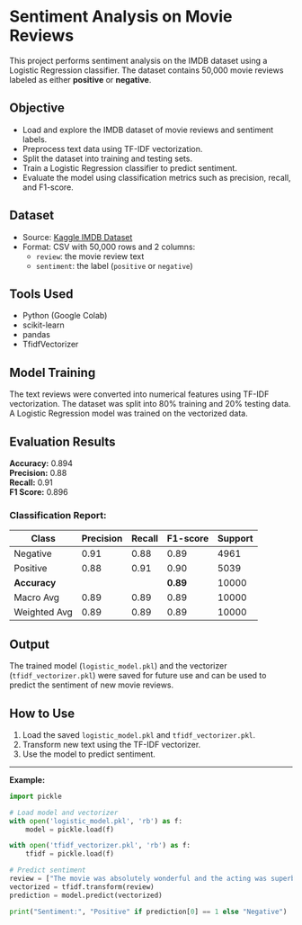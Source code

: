 # Sentiment Analysis on Movie Reviews

This project performs sentiment analysis on the IMDB dataset using a Logistic Regression classifier. The dataset contains 50,000 movie reviews labeled as either **positive** or **negative**.

## Objective

- Load and explore the IMDB dataset of movie reviews and sentiment labels.
- Preprocess text data using TF-IDF vectorization.
- Split the dataset into training and testing sets.
- Train a Logistic Regression classifier to predict sentiment.
- Evaluate the model using classification metrics such as precision, recall, and F1-score.

## Dataset

- Source: [Kaggle IMDB Dataset](https://www.kaggle.com/datasets/lakshmi25npathi/imdb-dataset-of-50k-movie-reviews)
- Format: CSV with 50,000 rows and 2 columns:
  - `review`: the movie review text
  - `sentiment`: the label (`positive` or `negative`)

## Tools Used

- Python (Google Colab)
- scikit-learn
- pandas
- TfidfVectorizer

## Model Training

The text reviews were converted into numerical features using TF-IDF vectorization. The dataset was split into 80% training and 20% testing data. A Logistic Regression model was trained on the vectorized data.

## Evaluation Results

**Accuracy:** 0.894  
**Precision:** 0.88  
**Recall:** 0.91  
**F1 Score:** 0.896  

### Classification Report:

| Class     | Precision | Recall | F1-score | Support |
|-----------|-----------|--------|----------|---------|
| Negative  | 0.91      | 0.88   | 0.89     | 4961    |
| Positive  | 0.88      | 0.91   | 0.90     | 5039    |
| **Accuracy** |         |        | **0.89** | 10000   |
| Macro Avg | 0.89      | 0.89   | 0.89     | 10000   |
| Weighted Avg | 0.89   | 0.89   | 0.89     | 10000   |

## Output

The trained model (`logistic_model.pkl`) and the vectorizer (`tfidf_vectorizer.pkl`) were saved for future use and can be used to predict the sentiment of new movie reviews.

## How to Use

1. Load the saved `logistic_model.pkl` and `tfidf_vectorizer.pkl`.
2. Transform new text using the TF-IDF vectorizer.
3. Use the model to predict sentiment.

---

**Example:**

```python
import pickle

# Load model and vectorizer
with open('logistic_model.pkl', 'rb') as f:
    model = pickle.load(f)

with open('tfidf_vectorizer.pkl', 'rb') as f:
    tfidf = pickle.load(f)

# Predict sentiment
review = ["The movie was absolutely wonderful and the acting was superb."]
vectorized = tfidf.transform(review)
prediction = model.predict(vectorized)

print("Sentiment:", "Positive" if prediction[0] == 1 else "Negative")
